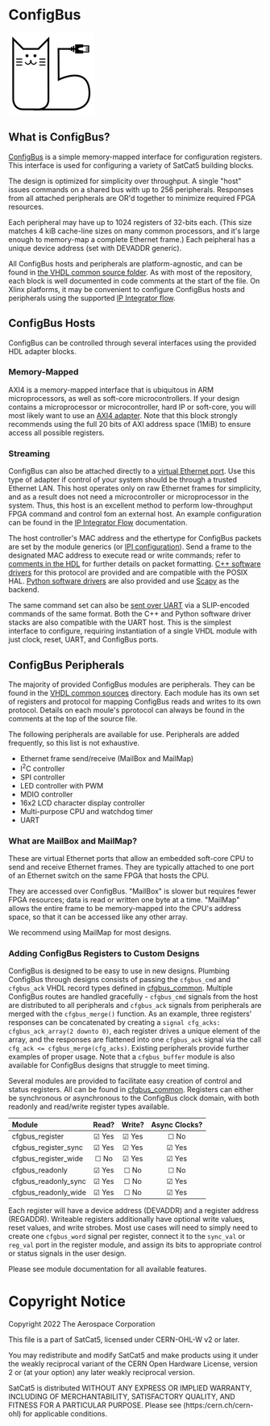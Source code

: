 # ConfigBus

![SatCat5 Logo](images/satcat5.svg)

## What is ConfigBus?

[ConfigBus](../src/vhdl/common/cfgbus_common.vhd) is a simple
memory-mapped interface for configuration registers.  This interface
is used for configuring a variety of SatCat5 building blocks.

The design is optimized for simplicity over throughput.  A single "host"
issues commands on a shared bus with up to 256 peripherals.  Responses
from all attached peripherals are OR'd together to minimize required
FPGA resources.

Each peripheral may have up to 1024 registers of 32-bits each.
(This size matches 4 kiB cache-line sizes on many common processors,
and it's large enough to memory-map a complete Ethernet frame.)
Each peipheral has a unique device address (set with DEVADDR generic).

All ConfigBus hosts and peripherals are platform-agnostic, and can be found in
[the VHDL common source folder](../src/vhdl/common/). As with most of the
repository, each block is well documented in code comments at the start of the
file. On Xlinx platforms, it may be convenient to configure ConfigBus hosts and
peripherals using the supported [IP Integrator flow](IPI_FLOW.md).

## ConfigBus Hosts

ConfigBus can be controlled through several interfaces using the
provided HDL adapter blocks.

### Memory-Mapped

AXI4 is a memory-mapped interface that is ubiquitous in ARM microprocessors,
as well as soft-core microcontrollers. If your design contains a microprocessor
or microcontroller, hard IP or soft-core, you will most likely want to
use an [AXI4 adapter](../src/vhdl/common/cfgbus_host_axi.vhd). Note that this
block strongly recommends using the full 20 bits of AXI address space (1MiB)
to ensure access all possible registers.

### Streaming

ConfigBus can also be attached directly to a
[virtual Ethernet port](../src/vhdl/common/port_cfgbus.vhd).
Use this type of adapter if control of your system should be through a
trusted Ethernet LAN. This host operates only on raw Ethernet frames for
simplicity, and as a result does not need a microcontroller or microprocessor
in the system. Thus, this host is an excellent method to perform low-throughput
FPGA command and control fom an external host. An example configuration can be
found in the [IP Integrator Flow](IPI_FLOW.md) documentation.

The host controller's MAC address and the ethertype for ConfigBus packets are
set by the module generics (or [IPI configuration](IPI_FLOW.md)).
Send a frame to the designated MAC address to execute read or write commands;
refer to [comments in the HDL](../src/vhdl/common/cfgbus_host_eth.vhd)
for further details on packet formatting.
[C++ software drivers](../src/cpp/satcat5/cfgbus_remote.h)
for this protocol are provided and are compatible with the POSIX HAL.
[Python software drivers](../src/python/satcat5_cfgbus.py)
are also provided and use [Scapy](https://scapy.net) as the backend.

The same command set can also be
[sent over UART](../src/vhdl/common/cfgbus_host_uart.vhd)
via a SLIP-encoded commands of the same format. Both the C++ and Python
software driver stacks are also compatible with the UART host. This is the
simplest interface to configure, requiring instantiation of a single VHDL
module with just clock, reset, UART, and ConfigBus ports.

## ConfigBus Peripherals

The majority of provided ConfigBus modules are peripherals. They can be found
in the [VHDL common sources](../src/vhdl/common/) directory. Each module has
its own set of registers and protocol for mapping ConfigBus reads and writes to
its own protocol. Details on each moule's pprotocol can always be found in the
comments at the top of the source file.

The following peripherals are available for use.
Peripherals are added frequently, so this list is not exhaustive.

- Ethernet frame send/receive (MailBox and MailMap)
- I<sup>2</sup>C controller
- SPI controller
- LED controller with PWM
- MDIO controller
- 16x2 LCD character display controller
- Multi-purpose CPU and watchdog timer
- UART

### What are MailBox and MailMap?

These are virtual Ethernet ports that allow an embedded soft-core CPU
to send and receive Ethernet frames.  They are typically attached to
one port of an Ethernet switch on the same FPGA that hosts the CPU.

They are accessed over ConfigBus.  "MailBox" is slower but requires
fewer FPGA resources; data is read or written one byte at a time.
"MailMap" allows the entire frame to be memory-mapped into the CPU's
address space, so that it can be accessed like any other array.

We recommend using MailMap for most designs.

### Adding ConfigBus Registers to Custom Designs

ConfigBus is designed to be easy to use in new designs. Plumbing ConfigBus
through designs consists of passing the `cfgbus_cmd` and `cfgbus_ack` VHDL
record types defined in [cfgbus_common](../src/vhdl/common/cfgbus_common.vhd).
Multiple ConfigBus routes are handled gracefully - `cfgbus_cmd` signals from
the host are distributed to all peripherals and `cfgbus_ack` signals from
peripherals are merged with the `cfgbus_merge()` function. As an example, three
registers' responses can be concatenated by creating a
`signal cfg_acks: cfgbus_ack_array(2 downto 0)`,
each register drives a unique element of the array, and the responses are
flattened into one `cfgbus_ack` signal via the call
`cfg_ack <= cfgbus_merge(cfg_acks)`. Existing peripherals provide further
examples of proper usage. Note that a `cfgbus_buffer` module is also available
for ConfigBus designs that struggle to meet timing.

Several modules are provided to facilitate easy creation of control and status
registers. All can be found in
[cfgbus_common](../src/vhdl/common/cfgbus_common.vhd).
Registers can either be synchronous or asynchronous to the ConfigBus clock
domain, with both readonly and read/write register types available.

| Module                | Read?         | Write?        | Async Clocks? |
| :-------------------- | :-----------: | :-----------: | :-----------: |
| cfgbus_register       | &#9745; Yes   | &#9745; Yes   | &#9744; No    |
| cfgbus_register_sync  | &#9745; Yes   | &#9745; Yes   | &#9745; Yes   |
| cfgbus_register_wide  | &#9744; No    | &#9745; Yes   | &#9745; Yes   |
| cfgbus_readonly       | &#9745; Yes   | &#9744; No    | &#9744; No    |
| cfgbus_readonly_sync  | &#9745; Yes   | &#9744; No    | &#9745; Yes   |
| cfgbus_readonly_wide  | &#9745; Yes   | &#9744; No    | &#9745; Yes   |

Each register will have a device address (DEVADDR) and a register address
(REGADDR). Writeable registers additionally have optional write values,
reset values, and write strobes. Most use cases will need to simply need to
create one `cfgbus_word` signal per register, connect it to the `sync_val` or
`reg_val` port in the register module, and assign its bits to appropriate
control or status signals in the user design.

Please see module documentation for all available features.

# Copyright Notice

Copyright 2022 The Aerospace Corporation

This file is a part of SatCat5, licensed under CERN-OHL-W v2 or later.

You may redistribute and modify SatCat5 and make products using it under
the weakly reciprocal variant of the CERN Open Hardware License, version 2
or (at your option) any later weakly reciprocal version.

SatCat5 is distributed WITHOUT ANY EXPRESS OR IMPLIED WARRANTY, INCLUDING
OF MERCHANTABILITY, SATISFACTORY QUALITY, AND FITNESS FOR A PARTICULAR
PURPOSE. Please see (https:/cern.ch/cern-ohl) for applicable conditions.
